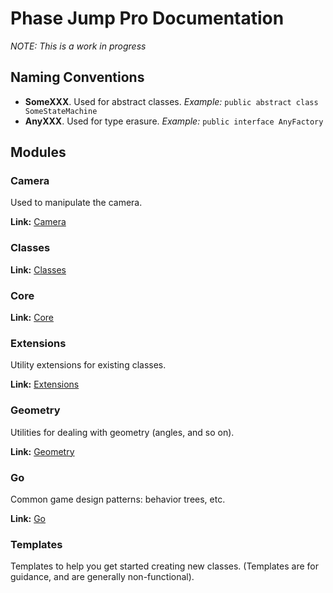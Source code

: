 # Phase Jump Pro Documentation

_NOTE: This is a work in progress_

## Naming Conventions

- **SomeXXX**. Used for abstract classes. _Example:_ `public abstract class SomeStateMachine`
- **AnyXXX**. Used for type erasure. _Example:_ `public interface AnyFactory`

## Modules

### Camera

Used to manipulate the camera.

**Link:** [Camera](modules/camera.md)

### Classes

**Link:** [Classes](modules/classes.md)

### Core

**Link:** [Core](modules/core.md)

### Extensions

Utility extensions for existing classes.

**Link:** [Extensions](modules/extensions.md)

### Geometry

Utilities for dealing with geometry (angles, and so on).

**Link:** [Geometry](modules/geometry.md)

### Go

Common game design patterns: behavior trees, etc.

**Link:** [Go](modules/go.md)

### Templates

Templates to help you get started creating new classes. (Templates are for guidance, and are generally non-functional).

